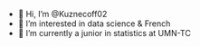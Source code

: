 - 👋 Hi, I’m @Kuznecoff02
- 👀 I’m interested in data science & French
- 🌱 I’m currently a junior in statistics at UMN-TC
